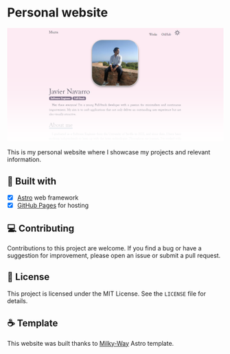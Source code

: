# Personal website

[![homepage](https://github.com/Muzta/muzta.github.io/blob/main/public/portfolioPreview.png)](https://muzta.github.io)

This is my personal website where I showcase my projects and relevant information.

## 🚀 Built with

- [x] [Astro](https://astro.build) web framework
- [x] [GitHub Pages](https://pages.github.com) for hosting

## 💻 Contributing

Contributions to this project are welcome. If you find a bug or have a suggestion for improvement, please open an issue or submit a pull request.

## 📃 License

This project is licensed under the MIT License. See the `LICENSE` file for details.

## ☕ Template

This website was built thanks to [Milky-Way](https://github.com/ttomczak3/Milky-Way) Astro template.
